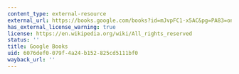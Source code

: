 ```yaml
---
content_type: external-resource
external_url: https://books.google.com/books?id=mJvpFC1-x5AC&pg=PA83=onepage#v=onepage&q&f=false
has_external_license_warning: true
license: https://en.wikipedia.org/wiki/All_rights_reserved
status: ''
title: Google Books
uid: 6076def0-079f-4a24-b152-825cd5111bf0
wayback_url: ''
---
```

